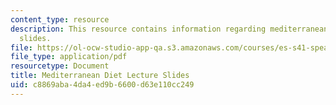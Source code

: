 ```yaml
---
content_type: resource
description: This resource contains information regarding mediterranean diet lecture
  slides.
file: https://ol-ocw-studio-app-qa.s3.amazonaws.com/courses/es-s41-speak-italian-with-your-mouth-full-spring-2012/c8869aba4da4ed9b6600d63e110cc249_MITES_S41S12_DietLectures.pdf
file_type: application/pdf
resourcetype: Document
title: Mediterranean Diet Lecture Slides
uid: c8869aba-4da4-ed9b-6600-d63e110cc249
---
```

